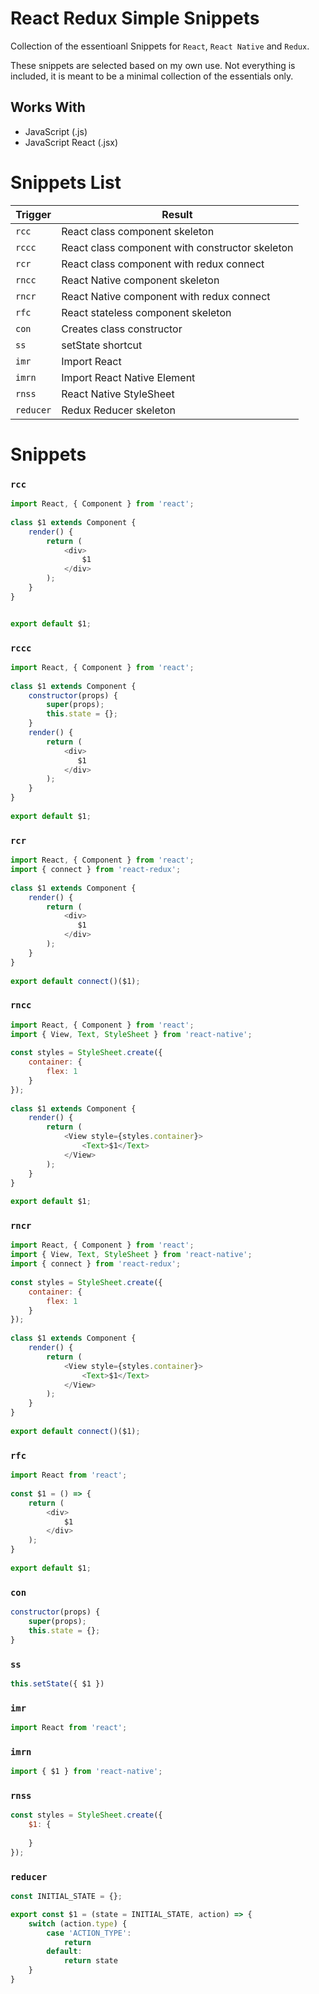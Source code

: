 # React Redux Simple Snippets
Collection of the essentioanl Snippets for `React`, `React Native` and `Redux`.

These snippets are selected based on my own use. Not everything is included, it is meant to be a minimal collection of the essentials only.

## Works With
* JavaScript (.js)
* JavaScript React (.jsx)


# Snippets List
| Trigger   | Result |
| -------   | ------ |
| `rcc`     | React class component skeleton |
| `rccc`    | React class component with constructor skeleton |
| `rcr`     | React class component with redux connect |
| `rncc`    | React Native component skeleton |
| `rncr`    | React Native component with redux connect |
| `rfc`     | React stateless component skeleton |
| `con`     | Creates class constructor |
| `ss`      | setState shortcut |
| `imr`     | Import React |
| `imrn`    | Import React Native Element |
| `rnss`    | React Native StyleSheet |
| `reducer` | Redux Reducer skeleton |


# Snippets

### `rcc`
```javascript
import React, { Component } from 'react';
 
class $1 extends Component {
    render() { 
        return (
            <div>
                $1
            </div>
        );
    }
}


export default $1;
```

### `rccc`
```javascript
import React, { Component } from 'react';
 
class $1 extends Component {
    constructor(props) {
        super(props);
        this.state = {};
    }
    render() { 
        return (
            <div>
               $1 
            </div>
        );
    }
}
 
export default $1;
```

### `rcr`
```javascript
import React, { Component } from 'react';
import { connect } from 'react-redux';
 
class $1 extends Component {
    render() { 
        return (
            <div>
               $1 
            </div>
        );
    }
}
 
export default connect()($1);
```

### `rncc`
```javascript
import React, { Component } from 'react';
import { View, Text, StyleSheet } from 'react-native';
 
const styles = StyleSheet.create({
    container: {
        flex: 1
    }
});
 
class $1 extends Component {
    render() { 
        return (
            <View style={styles.container}>
                <Text>$1</Text>
            </View>
        );
    }
}
 
export default $1;
```

### `rncr`
```javascript
import React, { Component } from 'react';
import { View, Text, StyleSheet } from 'react-native';
import { connect } from 'react-redux';
 
const styles = StyleSheet.create({
    container: {
        flex: 1
    }
});
 
class $1 extends Component {
    render() { 
        return (
            <View style={styles.container}>
                <Text>$1</Text>
            </View>
        );
    }
}
 
export default connect()($1);
```

### `rfc`
```javascript
import React from 'react';
 
const $1 = () => {
    return (
        <div>
            $1
        </div>
    );
}
 
export default $1;
```

### `con`
```javascript
constructor(props) {
    super(props);
    this.state = {};
}
```
### `ss`
```javascript
this.setState({ $1 })
```


### `imr`
```javascript
import React from 'react';
```

### `imrn`
```javascript
import { $1 } from 'react-native';
```

### `rnss`
```javascript
const styles = StyleSheet.create({
    $1: {
        
    }
});
```

### `reducer`
```javascript
const INITIAL_STATE = {};

export const $1 = (state = INITIAL_STATE, action) => {
    switch (action.type) {
        case 'ACTION_TYPE':
            return 
        default:
            return state
    }
}
```

